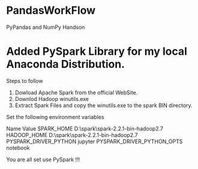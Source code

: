 # PandasWorkFlow
PyPandas and NumPy Handson


# Added PySpark Library for my local Anaconda Distribution. 
Steps to follow

1. Dowload Apache Spark from the official WebSite.
1. Downlod Hadoop winutils.exe
1. Extract Spark Files and copy the winutils.exe to the spark BIN directory.

Set the following environment variables

Name						Value
SPARK_HOME					D:\spark\spark-2.2.1-bin-hadoop2.7
HADOOP_HOME					D:\spark\spark-2.2.1-bin-hadoop2.7
PYSPARK_DRIVER_PYTHON		jupyter
PYSPARK_DRIVER_PYTHON_OPTS	notebook


You are all set use PySpark !!! 

